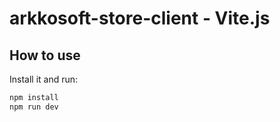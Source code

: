 # arkkosoft-store-client - Vite.js 

## How to use

Install it and run:

```sh
npm install
npm run dev
```
